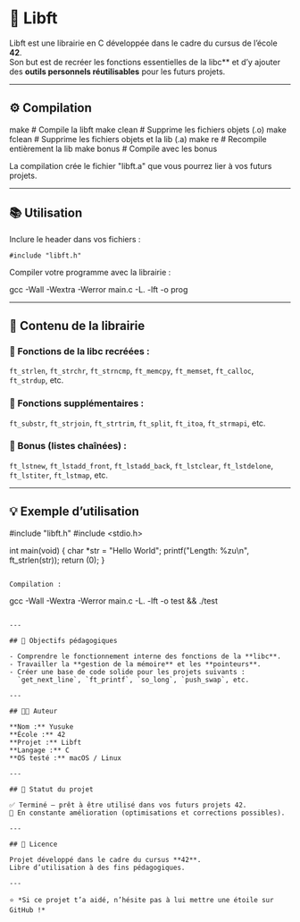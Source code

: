 # 🧩 Libft

Libft est une librairie en C développée dans le cadre du cursus de l’école **42**.  
Son but est de recréer les fonctions essentielles de la libc** et d’y ajouter des **outils personnels réutilisables** pour les futurs projets.

---

## ⚙️ Compilation

make        # Compile la libft
make clean  # Supprime les fichiers objets (.o)
make fclean # Supprime les fichiers objets et la lib (.a)
make re     # Recompile entièrement la lib
make bonus  # Compile avec les bonus

La compilation crée le fichier "libft.a" que vous pourrez lier à vos futurs projets.

---

## 📚 Utilisation

Inclure le header dans vos fichiers :
```
#include "libft.h"
```

Compiler votre programme avec la librairie :

gcc -Wall -Wextra -Werror main.c -L. -lft -o prog


---

## 🧠 Contenu de la librairie

### 🔹 Fonctions de la libc recréées :
`ft_strlen`, `ft_strchr`, `ft_strncmp`, `ft_memcpy`, `ft_memset`, `ft_calloc`, `ft_strdup`, etc.

### 🔹 Fonctions supplémentaires :
`ft_substr`, `ft_strjoin`, `ft_strtrim`, `ft_split`, `ft_itoa`, `ft_strmapi`, etc.

### 🔹 Bonus (listes chaînées) :
`ft_lstnew`, `ft_lstadd_front`, `ft_lstadd_back`, `ft_lstclear`, `ft_lstdelone`, `ft_lstiter`, `ft_lstmap`, etc.

---

## 💡 Exemple d’utilisation

#include "libft.h"
#include <stdio.h>

int main(void)
{
    char *str = "Hello World";
    printf("Length: %zu\n", ft_strlen(str));
    return (0);
}
```

Compilation :
```
gcc -Wall -Wextra -Werror main.c -L. -lft -o test && ./test
```

---

## 🧰 Objectifs pédagogiques

- Comprendre le fonctionnement interne des fonctions de la **libc**.  
- Travailler la **gestion de la mémoire** et les **pointeurs**.  
- Créer une base de code solide pour les projets suivants :  
  `get_next_line`, `ft_printf`, `so_long`, `push_swap`, etc.

---

## 👨‍💻 Auteur

**Nom :** Yusuke
**École :** 42  
**Projet :** Libft  
**Langage :** C  
**OS testé :** macOS / Linux  

---

## 🏁 Statut du projet

✅ Terminé — prêt à être utilisé dans vos futurs projets 42.  
🧠 En constante amélioration (optimisations et corrections possibles).

---

## 🧷 Licence

Projet développé dans le cadre du cursus **42**.  
Libre d’utilisation à des fins pédagogiques.

---

⭐ *Si ce projet t’a aidé, n’hésite pas à lui mettre une étoile sur GitHub !*

